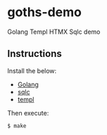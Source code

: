 # goths-demo

Golang Templ HTMX Sqlc demo

## Instructions

Install the below:

- [Golang](https://go.dev)
- [sqlc](https://sqlc.dev/)
- [templ](https://templ.guide)

Then execute:

```bash
$ make
```
